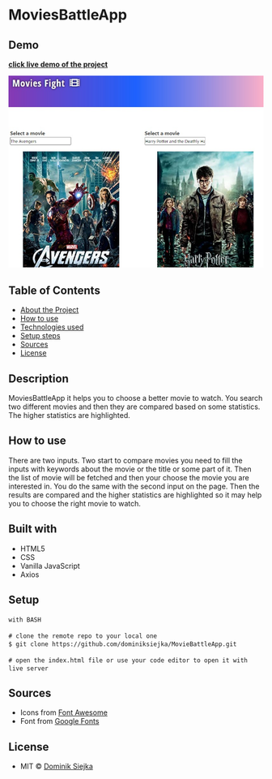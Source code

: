# MoviesBattleApp

## Demo

[**click live demo of the project**](https://dominiksiejka.github.io/MovieBattleApp)

![MoviesBattleApp preview](./assets/movies.jpg)

## Table of Contents

- [About the Project](#description)
- [How to use](#how-to-use)
- [Technologies used](#built-with)
- [Setup steps](#setup)
- [Sources](#sources)
- [License](#license)

## Description

MoviesBattleApp it helps you to choose a better movie to watch. You search two different movies and then they are compared based on some statistics. The higher statistics are highlighted.

## How to use

There are two inputs. Two start to compare movies you need to fill the inputs with keywords about the movie or the title or some part of it. Then the list of movie will be fetched and then your choose the movie you are interested in. You do the same with the second input on the page. Then the results are compared and the higher statistics are highlighted so it may help you to choose the right movie to watch.

## Built with

- HTML5
- CSS
- Vanilla JavaScript
- Axios

## Setup

```
with BASH

# clone the remote repo to your local one
$ git clone https://github.com/dominiksiejka/MovieBattleApp.git

# open the index.html file or use your code editor to open it with live server

```

## Sources

- Icons from [Font Awesome ](https://fontawesome.com)
- Font from [Google Fonts ](https://fonts.google.com/)

## License

- MIT © [Dominik Siejka ](https://github.com/dominiksiejka/MovieBattleApp)
